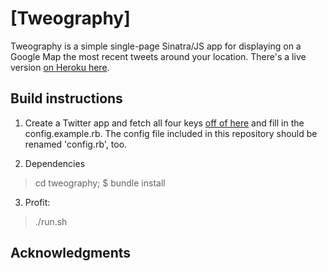# [Tweography]

Tweography is a simple single-page Sinatra/JS app for displaying on a Google Map the most recent tweets around your location. There's a live version [on Heroku here](https://limitless-chamber-9916.herokuapp.com/).


## Build instructions

1. Create a Twitter app and fetch all four keys [off of here](https://apps.twitter.com) and fill in the config.example.rb. The config file included in this repository should be renamed 'config.rb', too.

2. Dependencies
> cd tweography;       $ bundle install

3. Profit:
> ./run.sh


##  Acknowledgments
